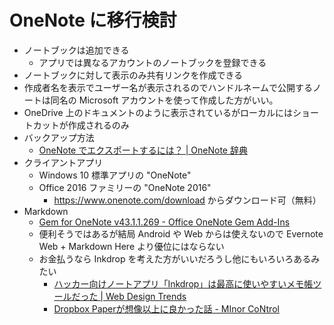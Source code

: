 # OneNote に移行検討
- ノートブックは追加できる
    - アプリでは異なるアカウントのノートブックを登録できる
- ノートブックに対して表示のみ共有リンクを作成できる
- 作成者名を表示でユーザー名が表示されるのでハンドルネームで公開するノートは同名の Microsoft アカウントを使って作成した方がいい。
- OneDrive 上のドキュメントのように表示されているがローカルにはショートカットが作成されるのみ
- バックアップ方法
    - [OneNote でエクスポートするには？ | OneNote 辞典](http://onenote.hprs1.com/onenote-ekusupo-to/)
- クライアントアプリ
    - Windows 10 標準アプリの "OneNote"
    - Office 2016 ファミリーの "OneNote 2016"
        - https://www.onenote.com/download からダウンロード可（無料）
- Markdown
    - [Gem for OneNote v43.1.1.269 - Office OneNote Gem Add-Ins](https://www.onenotegem.com/gem-for-onenote.html)
    - 便利そうではあるが結局 Android や Web からは使えないので Evernote Web + Markdown Here より優位にはならない
    - お金払うなら Inkdrop を考えた方がいいだろうし他にもいろいろあるみたい
        - [ハッカー向けノートアプリ「Inkdrop」は最高に使いやすいメモ帳ツールだった | Web Design Trends](https://webdesign-trends.net/entry/4163)
        - [Dropbox Paperが想像以上に良かった話 - MInor CoNtrol](http://micn.hatenablog.com/entry/2017/04/20/dropbox-paper)